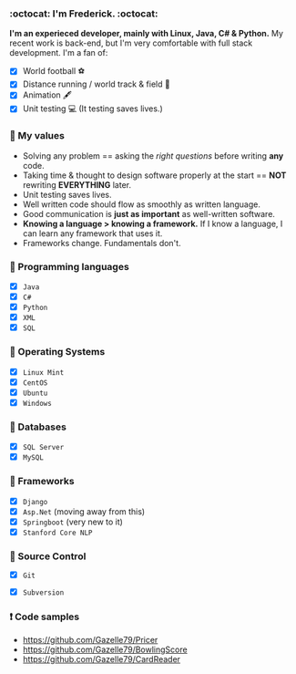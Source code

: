 ### :octocat: __I'm Frederick.__ :octocat:

__I'm an experieced developer, mainly with Linux, Java, C# & Python.__ My recent work is back-end, but I'm very comfortable with full stack development. I'm a fan of:

- [x] World football ⚽ 
- [x] Distance running / world track & field 🎽
- [x] Animation 🖋️
- [x] Unit testing 💻 (It testing saves lives.)

### :key: My values

- Solving any problem == asking the _right questions_ before writing __any__ code.
- Taking time & thought to design software properly at the start == __NOT__ rewriting __EVERYTHING__ later.
- Unit testing saves lives.
- Well written code should flow as smoothly as written language. 
- Good communication is __just as important__ as well-written software.
- __Knowing a language > knowing a framework.__ If I know a language, I can learn any framework that uses it.
- Frameworks change. Fundamentals don't.
 
### :speech_balloon: Programming languages 

- [x] `Java` 
- [x] `C#`
- [x] `Python`
- [x] `XML`
- [x] `SQL`

 ### :speech_balloon: Operating Systems

- [x] `Linux Mint`
- [x] `CentOS`
- [x] `Ubuntu`
- [x] `Windows` 
 
### :speech_balloon: Databases

- [x] `SQL Server`
- [x] `MySQL`

### :speech_balloon: Frameworks

- [x] `Django`
- [x] `Asp.Net` (moving away from this)
- [x] `Springboot` (very new to it)
- [x] `Stanford Core NLP`

### :speech_balloon: Source Control

- [x] `Git`
- [x] `Subversion`


 ### :heavy_exclamation_mark: Code samples

* https://github.com/Gazelle79/Pricer
* https://github.com/Gazelle79/BowlingScore 
* https://github.com/Gazelle79/CardReader 
